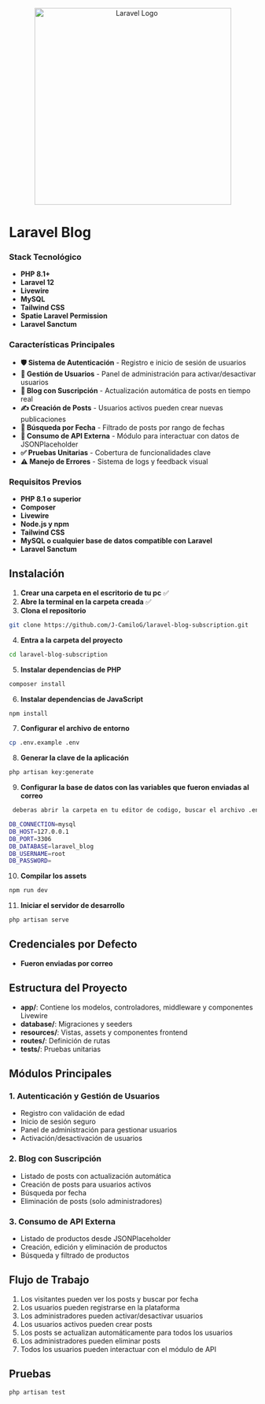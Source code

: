 <p align="center"><a href="https://laravel.com" target="_blank"><img src="https://raw.githubusercontent.com/laravel/art/master/logo-lockup/5%20SVG/2%20CMYK/1%20Full%20Color/laravel-logolockup-cmyk-red.svg" width="400" alt="Laravel Logo"></a></p>

# Laravel Blog

### Stack Tecnológico

- **PHP 8.1+**  
- **Laravel 12**  
- **Livewire**   
- **MySQL**   
- **Tailwind CSS** 
- **Spatie Laravel Permission**  
- **Laravel Sanctum**  

### Características Principales

- **🛡️ Sistema de Autenticación** - Registro e inicio de sesión de usuarios  
- **👤 Gestión de Usuarios** - Panel de administración para activar/desactivar usuarios  
- **📰 Blog con Suscripción** - Actualización automática de posts en tiempo real  
- **✍️ Creación de Posts** - Usuarios activos pueden crear nuevas publicaciones  
- **📅 Búsqueda por Fecha** - Filtrado de posts por rango de fechas  
- **🔗 Consumo de API Externa** - Módulo para interactuar con datos de JSONPlaceholder  
- **✅ Pruebas Unitarias** - Cobertura de funcionalidades clave  
- **⚠️ Manejo de Errores** - Sistema de logs y feedback visual  

### Requisitos Previos

- **PHP 8.1 o superior**  
- **Composer**  
- **Livewire**   
- **Node.js y npm**    
- **Tailwind CSS** 
- **MySQL o cualquier base de datos compatible con Laravel**  
- **Laravel Sanctum** 
## Instalación

1. **Crear una carpeta en el escritorio de tu pc** ✅
2. **Abre la terminal en la carpeta creada** ✅
3. **Clona el repositorio**
```bash
git clone https://github.com/J-CamiloG/laravel-blog-subscription.git
```
4. **Entra a la carpeta del proyecto**
```bash
cd laravel-blog-subscription
```
5. **Instalar dependencias de PHP**
```bash
composer install
```
6. **Instalar dependencias de JavaScript**
```bash
npm install
```
7. **Configurar el archivo de entorno**
```bash
cp .env.example .env
```
8. **Generar la clave de la aplicación**
```bash
php artisan key:generate
```

9. **Configurar la base de datos con las variables que fueron enviadas al correo**
```bash
 deberas abrir la carpeta en tu editor de codigo, buscar el archivo .env,  buscar las siguientes variables y cambiarlas con las que se enviaron al corre

DB_CONNECTION=mysql
DB_HOST=127.0.0.1
DB_PORT=3306
DB_DATABASE=laravel_blog
DB_USERNAME=root
DB_PASSWORD=
```
10. **Compilar los assets**
```bash
npm run dev
```
11. **Iniciar el servidor de desarrollo**
```bash
php artisan serve
```

## Credenciales por Defecto

- **Fueron enviadas por correo**

## Estructura del Proyecto

- **app/**: Contiene los modelos, controladores, middleware y componentes Livewire
- **database/**: Migraciones y seeders
- **resources/**: Vistas, assets y componentes frontend
- **routes/**: Definición de rutas
- **tests/**: Pruebas unitarias

## Módulos Principales

### 1. Autenticación y Gestión de Usuarios

- Registro con validación de edad
- Inicio de sesión seguro
- Panel de administración para gestionar usuarios
- Activación/desactivación de usuarios

### 2. Blog con Suscripción

- Listado de posts con actualización automática
- Creación de posts para usuarios activos
- Búsqueda por fecha
- Eliminación de posts (solo administradores)

### 3. Consumo de API Externa

- Listado de productos desde JSONPlaceholder
- Creación, edición y eliminación de productos
- Búsqueda y filtrado de productos

## Flujo de Trabajo

1. Los visitantes pueden ver los posts y buscar por fecha
2. Los usuarios pueden registrarse en la plataforma
3. Los administradores pueden activar/desactivar usuarios
4. Los usuarios activos pueden crear posts
5. Los posts se actualizan automáticamente para todos los usuarios
6. Los administradores pueden eliminar posts
7. Todos los usuarios pueden interactuar con el módulo de API


## Pruebas

```bash
php artisan test
```